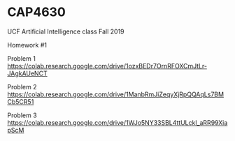 # CAP4630
UCF Artificial Intelligence class Fall 2019

Homework #1

Problem 1
https://colab.research.google.com/drive/1ozxBEDr7OrnRFOXCmJtLr-JAgkAUeNCT

Problem 2
https://colab.research.google.com/drive/1ManbRmJiZeqyXjRpQQAqLs7BMCb5CR51

Problem 3
https://colab.research.google.com/drive/1WJo5NY33SBL4ttULckl_aRR99XiapScM
